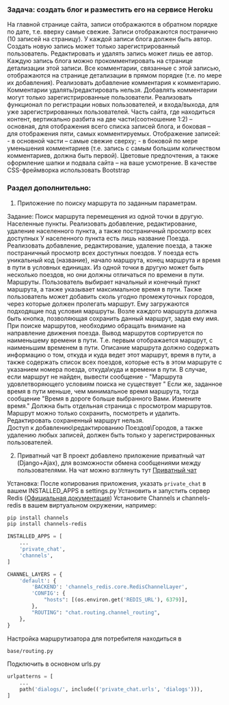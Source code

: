 ### Задача: создать блог и разместить его на сервисе Heroku

 На главной странице сайта, записи отображаются в обратном порядке по дате, т.е. вверху самые свежие. Записи отображаются
постранично (10 записей на страницу). У каждой записи блога должен быть автор. Создать новую запись может только 
зарегистрированный пользователь. Редактировать и удалять запись может лишь ее автор. Каждую запись блога можно 
прокомментировать на странице детализации этой записи. Все комментарии, связанные с этой записью, отображаются на странице
детализации в прямом порядке (т.е. по мере их добавления). Реализовать добавление комментария к комментарию. Комментарии
удалять/редактировать нельзя. Добавлять комментарии могут только зарегистрированные пользователи. 
Реализовать функционал по регистрации новых пользователей, и входа/выхода, для уже зарегистрированных пользователей.
Часть сайта, где находиться контент, вертикально разбита на две части(соотношение 1:2) – основная, для отображения всего 
списка записей блога, и боковая – для отображения пяти, самых комментируемых. Отображение записей:
    - в основной части – самые свежие сверху;
    - в боковой по мере уменьшения комментариев (т.е. запись с самым большим количеством комментариев, должна быть первой). 
Цветовые предпочтения, а также оформление шапки и подвала сайта – на ваше усмотрение.
В качестве СSS-фреймворка использовать Bootstrap

### Раздел дополнительно:

1. Приложение по поиску маршрута по заданным параметрам.
	
Задание:
Поиск маршрута перемещения из одной точки в другую.
Населенные пункты.
    Реализовать добавление, редактирование, удаление населенного пункта, а также постраничный просмотр всех доступных
У населенного пункта есть лишь название
Поезда.
    Реализовать добавление, редактирование, удаление поезда, а также постраничный просмотр всех доступных поездов. 
У поезда есть уникальный код (название), начало маршрута, конец маршрута и время в пути в условных единицах. Из одной 
точки в другую может быть несколько поездов, но они должны отличаться по времени в пути.
Маршруты.
    Пользователь выбирает начальный и конечный пункт маршрута, а также указывает максимальное время в пути. 
Также пользователь может добавить сколь угодно промежуточных городов, через которые должен пролегать маршрут. 
Ему загружаются подходящие под условия маршруты. Возле каждого маршрута должна быть кнопка, позволяющая сохранить 
данный маршрут, задав ему имя. При поиске маршрутов, необходимо обращать внимание на направление движения поезда.
    Вывод маршрутов сортируется по наименьшему времени в пути. Т.е. первым отображается маршрут, с наименьшим временем в пути.
Описание маршрута должно содержать информацию о том, откуда и куда ведет этот маршрут, время в пути, а также содержать список
всех поездов, которые есть в этом маршруте с указанием номера поезда, откуда\куда и времени в пути. В случае, если маршрут не
найден, вывести сообщение - "Маршрута удовлетворяющего условиям поиска не существует " Если же, заданное время в пути меньше,
чем минимальное время маршрута, тогда сообщение "Время в дороге больше выбранного Вами. Измените время." Должна быть отдельная
страница с просмотром маршрутов. Маршрут можно только сохранить, посмотреть и удалить. 
Редактировать сохраненный маршрут нельзя.  
    Доступ к добавлению\редактированию Поездов\Городов, а также удалению любых записей, должен быть только 
у зарегистрированных пользователей.

2. Приватный чат
   В проект добавлено приложение приватный чат (Django+Ajax), для возможности обмена сообщениями между пользователями.
На чат можно взглянуть тут [Приватный чат](https://db-blog-20.herokuapp.com/dialogs/)

Установка:
	После копирования приложения, указать `private_chat`  в вашем INSTALLED_APPS в settings.py
	Установить и запустить сервер Redis ([Официальная документация](https://redis.io/))
	Установите Channels и channels-redis в вашем виртуальном окружении, например:

```bash
pip install channels
pip install channels-redis
```
	
	
```python
INSTALLED_APPS = [
    ...
    'private_chat',
    'channels',
]

CHANNEL_LAYERS = {
    'default': {
        'BACKEND': 'channels_redis.core.RedisChannelLayer',
        'CONFIG': {
            "hosts": [(os.environ.get('REDIS_URL'), 6379)],
        },
        "ROUTING": "chat.routing.channel_routing",
    },
}
```

Настройка маршрутизатора для потребителя находиться в 

```bash
base/routing.py
```

Подключить в основном urls.py

```python
urlpatterns = [
    ...
    path('dialogs/', include(('private_chat.urls', 'dialogs'))),
]
```
